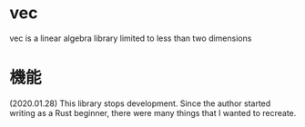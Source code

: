 # vec

vec is a linear algebra library limited to less than two dimensions

# 機能

(2020.01.28)
This library stops development.
Since the author started writing as a Rust beginner, there were many things that I wanted to recreate.
